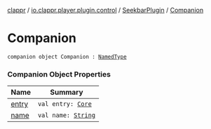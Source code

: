 [clappr](../../../index.md) / [io.clappr.player.plugin.control](../../index.md) / [SeekbarPlugin](../index.md) / [Companion](./index.md)

# Companion

`companion object Companion : `[`NamedType`](../../../io.clappr.player.base/-named-type/index.md)

### Companion Object Properties

| Name | Summary |
|---|---|
| [entry](entry.md) | `val entry: `[`Core`](../../../io.clappr.player.plugin/-plugin-entry/-core/index.md) |
| [name](name.md) | `val name: `[`String`](https://kotlinlang.org/api/latest/jvm/stdlib/kotlin/-string/index.html) |
